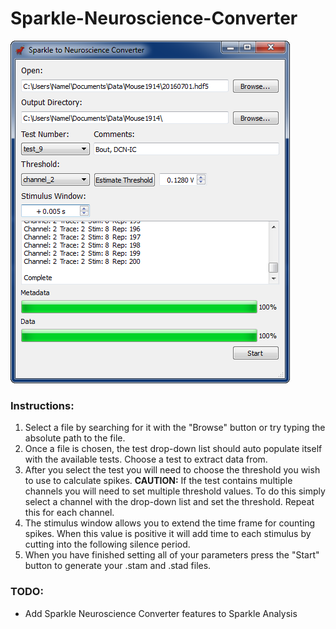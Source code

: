 # Sparkle-Neuroscience-Converter

![alt tag](https://raw.githubusercontent.com/portfors-lab/Sparkle-Neuroscience-Converter/master/SparkleNeuroscienceConverter.png "Main Window")

### Instructions:
1. Select a file by searching for it with the "Browse" button or try typing the absolute path to the file.
2. Once a file is chosen, the test drop-down list should auto populate itself with the available tests. Choose a test to extract data from.
3. After you select the test you will need to choose the threshold you wish to use to calculate spikes. **CAUTION:** If the test contains multiple channels you will need to set multiple threshold values. To do this simply select a channel with the drop-down list and set the threshold. Repeat this for each channel.
4. The stimulus window allows you to extend the time frame for counting spikes. When this value is positive it will add time to each stimulus by cutting into the following silence period.
5. When you have finished setting all of your parameters press the "Start" button to generate your .stam and .stad files.

### TODO:
* Add Sparkle Neuroscience Converter features to Sparkle Analysis
